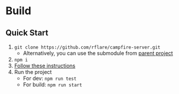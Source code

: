 # Build

## Quick Start

1. `git clone https://github.com/rflare/campfire-server.git`
    - Alternatively, you can use the submodule from [parent project](https://github.com/rflare/campfire.git)
2. `npm i`
3. [Follow these instructions](./docs/ENVIRONMENT.md)
4. Run the project
   - For dev: `npm run test`
   - For build: `npm run start`
